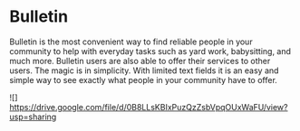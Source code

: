 # Bulletin

Bulletin is the most convenient way to find reliable people in your community to
help with everyday tasks such as yard work, babysitting, and much more. Bulletin users are also
able to offer their services to other users. The magic is in simplicity. With limited text fields it is an easy
and simple way to see exactly what people in your community have to offer.

![] https://drive.google.com/file/d/0B8LLsKBIxPuzQzZsbVpqOUxWaFU/view?usp=sharing
